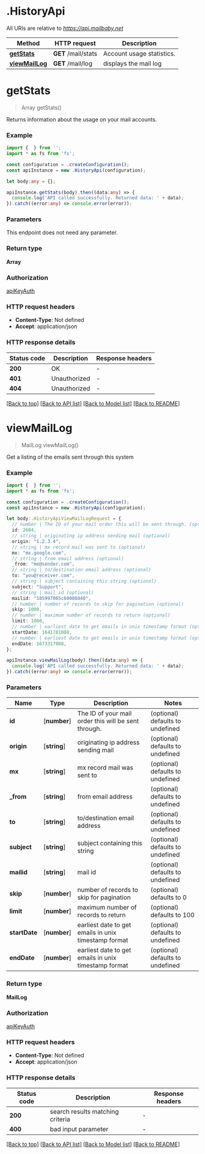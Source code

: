 # .HistoryApi

All URIs are relative to *https://api.mailbaby.net*

Method | HTTP request | Description
------------- | ------------- | -------------
[**getStats**](HistoryApi.md#getStats) | **GET** /mail/stats | Account usage statistics.
[**viewMailLog**](HistoryApi.md#viewMailLog) | **GET** /mail/log | displays the mail log


# **getStats**
> Array<GetStats200ResponseInner> getStats()

Returns information about the usage on your mail accounts.

### Example


```typescript
import {  } from '';
import * as fs from 'fs';

const configuration = .createConfiguration();
const apiInstance = new .HistoryApi(configuration);

let body:any = {};

apiInstance.getStats(body).then((data:any) => {
  console.log('API called successfully. Returned data: ' + data);
}).catch((error:any) => console.error(error));
```


### Parameters
This endpoint does not need any parameter.


### Return type

**Array<GetStats200ResponseInner>**

### Authorization

[apiKeyAuth](README.md#apiKeyAuth)

### HTTP request headers

 - **Content-Type**: Not defined
 - **Accept**: application/json


### HTTP response details
| Status code | Description | Response headers |
|-------------|-------------|------------------|
**200** | OK |  -  |
**401** | Unauthorized |  -  |
**404** | Unauthorized |  -  |

[[Back to top]](#) [[Back to API list]](README.md#documentation-for-api-endpoints) [[Back to Model list]](README.md#documentation-for-models) [[Back to README]](README.md)

# **viewMailLog**
> MailLog viewMailLog()

Get a listing of the emails sent through this system 

### Example


```typescript
import {  } from '';
import * as fs from 'fs';

const configuration = .createConfiguration();
const apiInstance = new .HistoryApi(configuration);

let body:.HistoryApiViewMailLogRequest = {
  // number | The ID of your mail order this will be sent through. (optional)
  id: 2604,
  // string | originating ip address sending mail (optional)
  origin: "1.2.3.4",
  // string | mx record mail was sent to (optional)
  mx: "mx.google.com",
  // string | from email address (optional)
  _from: "me@sender.com",
  // string | to/destination email address (optional)
  to: "you@receiver.com",
  // string | subject containing this string (optional)
  subject: "Support",
  // string | mail id (optional)
  mailid: "185997065c60008840",
  // number | number of records to skip for pagination (optional)
  skip: 1000,
  // number | maximum number of records to return (optional)
  limit: 1000,
  // number | earliest date to get emails in unix timestamp format (optional)
  startDate: 1641781008,
  // number | earliest date to get emails in unix timestamp format (optional)
  endDate: 1673317008,
};

apiInstance.viewMailLog(body).then((data:any) => {
  console.log('API called successfully. Returned data: ' + data);
}).catch((error:any) => console.error(error));
```


### Parameters

Name | Type | Description  | Notes
------------- | ------------- | ------------- | -------------
 **id** | [**number**] | The ID of your mail order this will be sent through. | (optional) defaults to undefined
 **origin** | [**string**] | originating ip address sending mail | (optional) defaults to undefined
 **mx** | [**string**] | mx record mail was sent to | (optional) defaults to undefined
 **_from** | [**string**] | from email address | (optional) defaults to undefined
 **to** | [**string**] | to/destination email address | (optional) defaults to undefined
 **subject** | [**string**] | subject containing this string | (optional) defaults to undefined
 **mailid** | [**string**] | mail id | (optional) defaults to undefined
 **skip** | [**number**] | number of records to skip for pagination | (optional) defaults to 0
 **limit** | [**number**] | maximum number of records to return | (optional) defaults to 100
 **startDate** | [**number**] | earliest date to get emails in unix timestamp format | (optional) defaults to undefined
 **endDate** | [**number**] | earliest date to get emails in unix timestamp format | (optional) defaults to undefined


### Return type

**MailLog**

### Authorization

[apiKeyAuth](README.md#apiKeyAuth)

### HTTP request headers

 - **Content-Type**: Not defined
 - **Accept**: application/json


### HTTP response details
| Status code | Description | Response headers |
|-------------|-------------|------------------|
**200** | search results matching criteria |  -  |
**400** | bad input parameter |  -  |

[[Back to top]](#) [[Back to API list]](README.md#documentation-for-api-endpoints) [[Back to Model list]](README.md#documentation-for-models) [[Back to README]](README.md)


